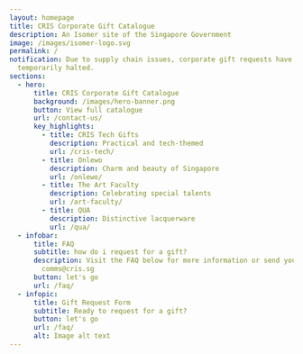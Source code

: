 ```yaml
---
layout: homepage
title: CRIS Corporate Gift Catalogue
description: An Isomer site of the Singapore Government
image: /images/isomer-logo.svg
permalink: /
notification: Due to supply chain issues, corporate gift requests have been
  temporarily halted.
sections:
  - hero:
      title: CRIS Corporate Gift Catalogue
      background: /images/hero-banner.png
      button: View full catalogue
      url: /contact-us/
      key_highlights:
        - title: CRIS Tech Gifts
          description: Practical and tech-themed
          url: /cris-tech/
        - title: Onlewo
          description: Charm and beauty of Singapore
          url: /onlewo/
        - title: The Art Faculty
          description: Celebrating special talents
          url: /art-faculty/
        - title: QUA
          description: Distinctive lacquerware
          url: /qua/
  - infobar:
      title: FAQ
      subtitle: how do i request for a gift?
      description: Visit the FAQ below for more information or send your enquiry to
        comms@cris.sg
      button: let's go
      url: /faq/
  - infopic:
      title: Gift Request Form
      subtitle: Ready to request for a gift?
      button: let's go
      url: /faq/
      alt: Image alt text
---
```

